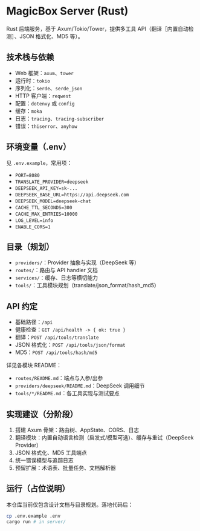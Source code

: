# MagicBox Server (Rust)

Rust 后端服务，基于 Axum/Tokio/Tower，提供多工具 API（翻译［内置自动检测］、JSON 格式化、MD5 等）。

## 技术栈与依赖

- Web 框架：`axum`、`tower`
- 运行时：`tokio`
- 序列化：`serde`、`serde_json`
- HTTP 客户端：`reqwest`
- 配置：`dotenvy` 或 `config`
- 缓存：`moka`
- 日志：`tracing`、`tracing-subscriber`
- 错误：`thiserror`、`anyhow`
  

## 环境变量（.env）

见 `.env.example`，常用项：

- `PORT=8080`
- `TRANSLATE_PROVIDER=deepseek`
- `DEEPSEEK_API_KEY=sk-...`
- `DEEPSEEK_BASE_URL=https://api.deepseek.com`
- `DEEPSEEK_MODEL=deepseek-chat`
- `CACHE_TTL_SECONDS=300`
- `CACHE_MAX_ENTRIES=10000`
- `LOG_LEVEL=info`
- `ENABLE_CORS=1`

## 目录（规划）

- `providers/`：Provider 抽象与实现（DeepSeek 等）
- `routes/`：路由与 API handler 文档
- `services/`：缓存、日志等横切能力
- `tools/`：工具模块规划（translate/json_format/hash_md5）

## API 约定

- 基础路径：`/api`
- 健康检查：`GET /api/health -> { ok: true }`
- 翻译：`POST /api/tools/translate`
- JSON 格式化：`POST /api/tools/json/format`
- MD5：`POST /api/tools/hash/md5`

详见各模块 README：

- `routes/README.md`：端点与入参/出参
- `providers/deepseek/README.md`：DeepSeek 调用细节
- `tools/*/README.md`：各工具实现与测试要点

## 实现建议（分阶段）

1. 搭建 Axum 骨架：路由树、AppState、CORS、日志
2. 翻译模块：内置自动语言检测（启发式/模型可选）、缓存与重试（DeepSeek Provider）
3. JSON 格式化、MD5 工具端点
4. 统一错误模型与追踪日志
5. 预留扩展：术语表、批量任务、文档解析器

## 运行（占位说明）

本仓库当前仅包含设计文档与目录规划。落地代码后：

```bash
cp .env.example .env
cargo run # in server/
```
